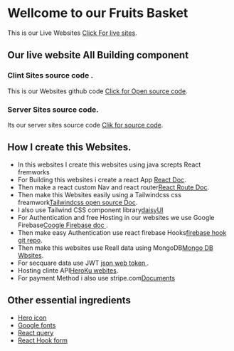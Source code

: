 # Wellcome to our Fruits Basket

This is our Live Websites [Click For live sites]().

## Our live website All Building component 

### Clint Sites source code .
This is our Websites github code  [Click for Open source code](https://github.com/programming-hero-web-course1/manufacturer-website-client-side-AB-Siddique278).


### Server Sites source code.
Its our server sites source code [Clik for source code](https://github.com/programming-hero-web-course1/manufacturer-website-server-side-AB-Siddique278).


## How I create this Websites.
* In this websites I create this websites using java screpts React fremworks 
* For Building this websites i create a react App [React Doc](https://reactjs.org/docs/create-a-new-react-app.html).
* Then make a react custom Nav and react router[React Route Doc](https://reactrouter.com/docs/en/v6/getting-started/installation).
* Then make this Websites easily using a Tailwindcss css freamwork[Tailwindcss open source Doc](https://tailwindcss.com/docs/installation).
* I also use Tailwind CSS component library[daisyUI](https://daisyui.com/components/) 
* For Authentication and free Hosting in our websites we use Google Firebase[Coogle Firebase doc ](https://firebase.google.com/?gclid=CjwKCAjw9e6SBhB2EiwA5myr9sSx8iWwz3QVj2tq2prL1Mh2ReYYvB3faVnXlYkDHKjZvqf2ENmWxxoCuCoQAvD_BwE&gclsrc=aw.ds).
* Then make easy Authentication use react firebase Hooks[firebase hook git repo](https://github.com/CSFrequency/react-firebase-hooks).
* Then make this websites use Reall data using MongoDB[Mongo DB Wbsites](https://www.mongodb.com/cloud/atlas/efficiency?utm_source=google&utm_campaign=gs_footprint_row_search_core_brand_atlas_desktop&utm_term=mongodb%20atlas&utm_medium=cpc_paid_search&utm_ad=e&utm_ad_campaign_id=12212624584&adgroup=115749713503&gclid=CjwKCAjw682TBhATEiwA9crl3_05_KkZ8mkIzfNUmmpbBEXFuNEoszO4e1Xv8lRAYcsC5UqynVKRbRoCtTsQAvD_BwE).
* For secquare data use JWT [json web token ](https://jwt.io/).
* Hosting clinte API[HeroKu webites](https://id.heroku.com/login).
* For payment Method i also use stripe.com[Documents](https://dashboard.stripe.com/test/dashboard)


##  Other essential ingredients
* [Hero icon](https://heroicons.com/)
* [Google fonts](https://fonts.google.com/)
* [React query](https://react-query.tanstack.com/quick-start)
* [React Hook form ](https://react-hook-form.com/get-started)
